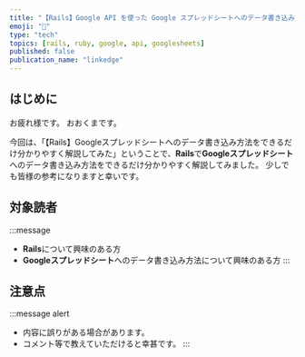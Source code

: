 ```yaml
---
title: "【Rails】Google API を使った Google スプレッドシートへのデータ書き込み方法を分かりやすく解説してみた"
emoji: "👻"
type: "tech"
topics: [rails, ruby, google, api, googlesheets]
published: false
publication_name: "linkedge"
---
```


## はじめに

お疲れ様です。
おおくまです。

今回は、「【Rails】Googleスプレッドシートへのデータ書き込み方法をできるだけ分かりやすく解説してみた」ということで、**Rails**で**Googleスプレッドシート**へのデータ書き込み方法をできるだけ分かりやすく解説してみました。
少しでも皆様の参考になりますと幸いです。

## 対象読者

:::message
- **Rails**について興味のある方
- **Googleスプレッドシート**へのデータ書き込み方法について興味のある方
:::

## 注意点

:::message alert
- 内容に誤りがある場合があります。
- コメント等で教えていただけると幸甚です。
:::
